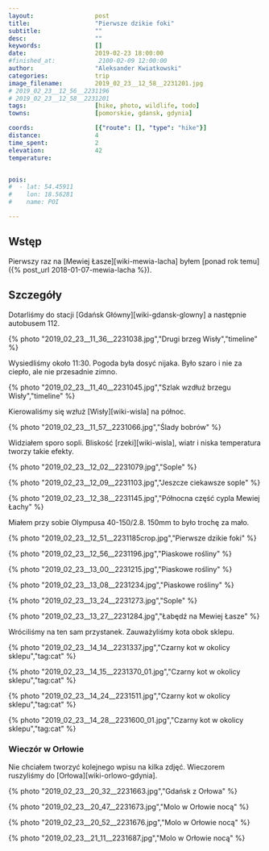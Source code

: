 ```yaml
---
layout:                 post
title:                  "Pierwsze dzikie foki"
subtitle:               ""
desc:                   ""
keywords:               []
date:                   2019-02-23 18:00:00
#finished_at:            2100-02-09 12:00:00
author:                 "Aleksander Kwiatkowski"
categories:             trip
image_filename:         2019_02_23__12_58__2231201.jpg
# 2019_02_23__12_56__2231196
# 2019_02_23__12_58__2231201
tags:                   [hike, photo, wildlife, todo]
towns:                  [pomorskie, gdansk, gdynia]

coords:                 [{"route": [], "type": "hike"}]
distance:               4
time_spent:             2
elevation:              42
temperature:            


pois:
#  - lat: 54.45911
#    lon: 18.56281
#    name: POI

---
```



## Wstęp

Pierwszy raz na [Mewiej Łasze][wiki-mewia-lacha] byłem
[ponad rok temu]({% post_url 2018-01-07-mewia-lacha %}).

## Szczegóły

Dotarliśmy do stacji [Gdańsk Główny][wiki-gdansk-glowny] a następnie
autobusem 112.

{% photo "2019_02_23__11_36__2231038.jpg","Drugi brzeg Wisły","timeline" %}

Wysiedliśmy około 11:30. Pogoda była dosyć nijaka. Było szaro i
nie za ciepło, ale nie przesadnie zimno.

{% photo "2019_02_23__11_40__2231045.jpg","Szlak wzdłuż brzegu Wisły","timeline" %}

Kierowaliśmy się wzłuż [Wisły][wiki-wisla] na północ.

{% photo "2019_02_23__11_57__2231066.jpg","Ślady bobrów" %}

Widziałem sporo sopli. Bliskość [rzeki][wiki-wisla], wiatr i niska temperatura
tworzy takie efekty.

{% photo "2019_02_23__12_02__2231079.jpg","Sople" %}

{% photo "2019_02_23__12_09__2231103.jpg","Jeszcze ciekawsze sople" %}

{% photo "2019_02_23__12_38__2231145.jpg","Północna część cypla Mewiej Łachy" %}

Miałem przy sobie Olympusa 40-150/2.8. 150mm to było trochę za mało.

{% photo "2019_02_23__12_51__2231185crop.jpg","Pierwsze dzikie foki" %}

{% photo "2019_02_23__12_56__2231196.jpg","Piaskowe rośliny" %}

{% photo "2019_02_23__13_00__2231215.jpg","Piaskowe rośliny" %}

{% photo "2019_02_23__13_08__2231234.jpg","Piaskowe rośliny" %}

{% photo "2019_02_23__13_24__2231273.jpg","Sople" %}

{% photo "2019_02_23__13_27__2231284.jpg","Łabędź na Mewiej Łasze" %}

Wróciliśmy na ten sam przystanek. Zauważyliśmy kota obok sklepu.

{% photo "2019_02_23__14_14__2231337.jpg","Czarny kot w okolicy sklepu","tag:cat" %}

{% photo "2019_02_23__14_15__2231370_01.jpg","Czarny kot w okolicy sklepu","tag:cat" %}

{% photo "2019_02_23__14_24__2231511.jpg","Czarny kot w okolicy sklepu","tag:cat" %}

{% photo "2019_02_23__14_28__2231600_01.jpg","Czarny kot w okolicy sklepu","tag:cat" %}

### Wieczór w Orłowie

Nie chciałem tworzyć kolejnego wpisu na kilka zdjęć. Wieczorem
ruszyliśmy do [Orłowa][wiki-orlowo-gdynia].

{% photo "2019_02_23__20_32__2231663.jpg","Gdańsk z Orłowa" %}

{% photo "2019_02_23__20_47__2231673.jpg","Molo w Orłowie nocą" %}

{% photo "2019_02_23__20_52__2231676.jpg","Molo w Orłowie nocą" %}

{% photo "2019_02_23__21_11__2231687.jpg","Molo w Orłowie nocą" %}
